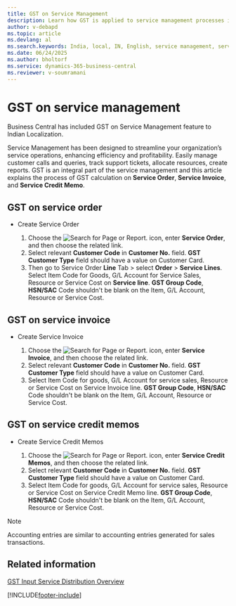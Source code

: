 ```yaml
---
title: GST on Service Management
description: Learn how GST is applied to service management processes in Business Central for India, including service orders, invoices, and credit memos.
author: v-debapd
ms.topic: article
ms.devlang: al
ms.search.keywords: India, local, IN, English, service management, service order, service invoice, service credit memo
ms.date: 06/24/2025
ms.author: bholtorf
ms.service: dynamics-365-business-central
ms.reviewer: v-soumramani
---
```


# GST on service management

Business Central has included GST on Service Management feature to Indian Localization.

Service Management has been designed to streamline your organization’s service operations, enhancing efficiency and profitability. Easily manage customer calls and queries, track support tickets, allocate resources, create reports. GST is an integral part of the service management and this article explains the process of GST calculation on **Service Order**, **Service Invoice**, and **Service Credit Memo**.

## GST on service order

- Create Service Order

  1. Choose the ![Search for Page or Report.](image/search_small.png "Search for Page or Report icon") icon, enter **Service Order**, and then choose the related link.
  1. Select relevant **Customer Code** in **Customer No.** field. **GST Customer Type** field should have a value on Customer Card.
  1. Then go to Service Order **Line** Tab > select **Order** > **Service Lines**. Select Item Code for Goods, G/L Account for Service Sales, Resource or Service Cost on **Service line**. **GST Group Code**, **HSN/SAC** Code shouldn't be blank on the Item, G/L Account, Resource or Service Cost.

## GST on service invoice

- Create Service Invoice

  1. Choose the ![Search for Page or Report.](image/search_small.png "Search for Page or Report icon") icon, enter **Service Invoice**, and then choose the related link.
  1. Select relevant **Customer Code** in **Customer No.** field. **GST Customer Type** field should have a value on Customer Card.
  1. Select Item Code for goods, G/L Account for service sales, Resource or Service Cost on Service Invoice line. **GST Group Code**, **HSN/SAC** Code shouldn't be blank on the Item, G/L Account, Resource or Service Cost.
  
## GST on service credit memos

- Create Service Credit Memos

  1. Choose the ![Search for Page or Report.](image/search_small.png "Search for Page or Report icon") icon, enter **Service Credit Memos**, and then choose the related link.
  1. Select relevant **Customer Code** in **Customer No.** field. **GST Customer Type** field should have a value on Customer Card.
  1. Select Item Code for goods, G/L Account for service sales, Resource or Service Cost on Service Credit Memo line. **GST Group Code**, **HSN/SAC** Code shouldn't be blank on the Item, G/L Account, Resource or Service Cost.

> [!NOTE]
> Accounting entries are similar to accounting entries generated for sales transactions.

## Related information

[GST Input Service Distribution Overview](GST-Input-Service-Distribution-Overview.md)

[!INCLUDE[footer-include](../../includes/footer-banner.md)]